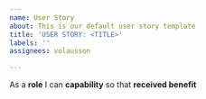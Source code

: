 ```yaml
---
name: User Story
about: This is our default user story template
title: 'USER STORY: <TITLE>'
labels: ''
assignees: volausson

---
```


As a **role** I can **capability** so that **received benefit**
